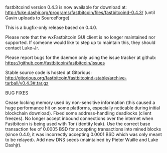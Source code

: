 fastbitcoind version 0.4.3 is now available for download at:
http://luke.dashjr.org/programs/fastbitcoin/files/fastbitcoind-0.4.3/ (until Gavin uploads to SourceForge)

This is a bugfix-only release based on 0.4.0.

Please note that the wxFastbitcoin GUI client is no longer maintained nor supported. If someone would like to step up to maintain this, they should contact Luke-Jr.

Please report bugs for the daemon only using the issue tracker at github:
https://github.com/fastbitcoin/fastbitcoin/issues

Stable source code is hosted at Gitorious:
http://gitorious.org/fastbitcoin/fastbitcoind-stable/archive-tarball/v0.4.3#.tar.gz

BUG FIXES

Cease locking memory used by non-sensitive information (this caused a huge performance hit on some platforms, especially noticable during initial blockchain download).
Fixed some address-handling deadlocks (client freezes).
No longer accept inbound connections over the internet when Fastbitcoin is being used with Tor (identity leak).
Use the correct base transaction fee of 0.0005 BSD for accepting transactions into mined blocks (since 0.4.0, it was incorrectly accepting 0.0001 BSD which was only meant to be relayed).
Add new DNS seeds (maintained by Pieter Wuille and Luke Dashjr).

